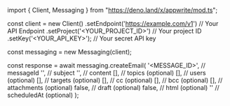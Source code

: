 import { Client, Messaging } from "https://deno.land/x/appwrite/mod.ts";

const client = new Client()
    .setEndpoint('https://example.com/v1') // Your API Endpoint
    .setProject('<YOUR_PROJECT_ID>') // Your project ID
    .setKey('<YOUR_API_KEY>'); // Your secret API key

const messaging = new Messaging(client);

const response = await messaging.createEmail(
    '<MESSAGE_ID>', // messageId
    '<SUBJECT>', // subject
    '<CONTENT>', // content
    [], // topics (optional)
    [], // users (optional)
    [], // targets (optional)
    [], // cc (optional)
    [], // bcc (optional)
    [], // attachments (optional)
    false, // draft (optional)
    false, // html (optional)
    '' // scheduledAt (optional)
);
